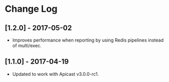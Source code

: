 # Change Log

## [1.2.0] - 2017-05-02

- Improves performance when reporting by using Redis pipelines instead of multi/exec.

## [1.1.0] - 2017-04-19

- Updated to work with Apicast v3.0.0-rc1.
